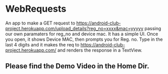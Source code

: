 # WebRequests

An app to make a GET request to https://android-club-project.herokuapp.com/upload_details?reg_no=xxxx&mac=yyyyy passing our own paramaters for reg_no and device mac. It has a simple UI. Once you open, it shows Device MAC, then prompts you for Reg. no. Type in the last 4 digits and it makes the req to https://android-club-project.herokuapp.com/ and renders the response in a TextView. 


## Please find the Demo Video in the Home Dir.
